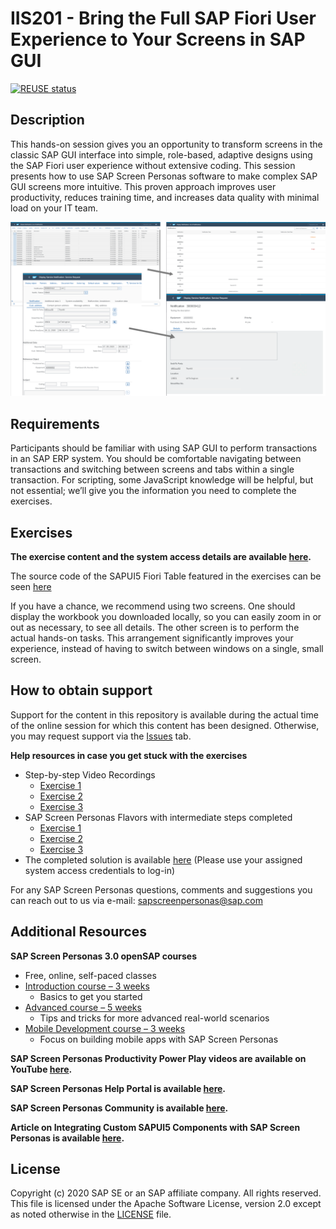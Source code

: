 # IIS201 - Bring the Full SAP Fiori User Experience to Your Screens in SAP GUI

[![REUSE status](https://api.reuse.software/badge/github.com/SAP-samples/teched2020-IIS201)](https://api.reuse.software/info/github.com/SAP-samples/teched2020-IIS201)

## Description

This hands-on session gives you an opportunity to transform screens in the classic SAP GUI interface into simple, role-based, adaptive designs using the SAP Fiori user experience without extensive coding. This session presents how to use SAP Screen Personas software to make complex SAP GUI screens more intuitive. This proven approach improves user productivity, reduces training time, and increases data quality with minimal load on your IT team. 

![](/images/BeforeAfter.png)

## Requirements

Participants should be familiar with using SAP GUI to perform transactions in an SAP ERP system. You should be comfortable navigating between transactions and switching between screens and tabs within a single transaction. For scripting, some JavaScript knowledge will be helpful, but not essential; we’ll give you the information you need to complete the exercises. 

## Exercises

**The exercise content and the system access details are available [here](https://github.com/SAP-samples/teched2020-IIS201/blob/main/TechEd2020_IIS201_Workbook.pdf).**

The source code of the SAPUI5 Fiori Table featured in the exercises can be seen [here](https://github.com/SAP-samples/teched2020-IIS201/tree/main/samples/iw29-mobile-table)  

If you have a chance, we recommend using two screens. One should display the workbook you downloaded locally, so you can easily zoom in or out as necessary, to see all details. The other screen is to perform the actual hands-on tasks. This arrangement significantly improves your experience, instead of having to switch between windows on a single, small screen.

## How to obtain support

Support for the content in this repository is available during the actual time of the online session for which this content has been designed. Otherwise, you may request support via the [Issues](../../issues) tab.

**Help resources in case you get stuck with the exercises** 

- Step-by-step Video Recordings
    - [Exercise 1](https://sapvideoa35699dc5.hana.ondemand.com/?entry_id=1_nw4lm2m0)
    - [Exercise 2](https://sapvideoa35699dc5.hana.ondemand.com/?entry_id=1_w56p5j54)
    - [Exercise 3](https://sapvideoa35699dc5.hana.ondemand.com/?entry_id=1_9a8u2rvh)
- SAP Screen Personas Flavors with intermediate steps completed
    - [Exercise 1](https://iccsrm.sap.com:44300/sap/bc/se/m/312_rel/mainapp/ClientBin/index.html?sap-client=100&sap-language=EN&sap-accessibility=X&~transaction=IW29&sap-personas-flavor=0050568405451EDB8DDB38B18D3EE0FC)
    - [Exercise 2 ](https://iccsrm.sap.com:44300/sap/bc/se/m/312_rel/mainapp/ClientBin/index.html?sap-client=100&sap-language=EN&sap-accessibility=X&~transaction=IW53&sap-personas-flavor=0050568405451EDB8DF1A4A10D33D37B)
    - [Exercise 3](https://iccsrm.sap.com:44300/sap/bc/se/m/312_rel/mainapp/ClientBin/index.html?sap-client=100&sap-language=EN&sap-accessibility=X&~transaction=IW53&sap-personas-flavor=0050568405451EEB8E8BE8A86092894C)
- The completed solution is available [here](https://iccsrm.sap.com:44300/sap/bc/se/m/312_rel/mainapp/ClientBin/index.html?sap-client=100&sap-language=EN&sap-accessibility=X&~transaction=IW29&sap-personas-flavor=0050568405451EDB839F598D012B50AB) (Please use your assigned system access credentials to log-in)

For any SAP Screen Personas questions, comments and suggestions you can reach out to us via e-mail: sapscreenpersonas@sap.com


## Additional Resources

**SAP Screen Personas 3.0 openSAP courses** 
- Free, online, self-paced classes
- [Introduction course – 3 weeks](https://open.sap.com/courses/sps2)
    - Basics to get you started
- [Advanced course – 5 weeks](https://open.sap.com/courses/sps3) 
    - Tips and tricks for more advanced real-world scenarios
- [Mobile Development course – 3 weeks](https://open.sap.com/courses/sps4) 
    - Focus on building mobile apps with SAP Screen Personas

**SAP Screen Personas Productivity Power Play videos are available on YouTube [here](https://www.youtube.com/watch?v=FABpnxDK0bA&list=PLo17W6sWsxWMMli_i5rCCChLbYstVmMpF).**

**SAP Screen Personas Help Portal is available [here](https://help.sap.com/viewer/product/SAP_SCREEN_PERSONAS/Current/en-US).**

**SAP Screen Personas Community is available [here](https://answers.sap.com/tags/67838200100800005412).**

**Article on Integrating Custom SAPUI5 Components with SAP Screen Personas is available [here](https://blogs.sap.com/2021/01/08/integrating-custom-sapui5-components-with-sap-screen-personas/#).**

## License
Copyright (c) 2020 SAP SE or an SAP affiliate company. All rights reserved. This file is licensed under the Apache Software License, version 2.0 except as noted otherwise in the [LICENSE](LICENSES/Apache-2.0.txt) file.
